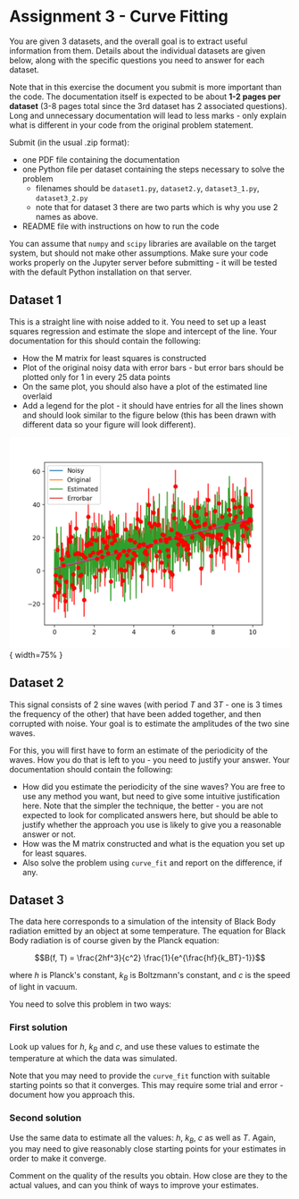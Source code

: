 # Assignment 3 - Curve Fitting

You are given 3 datasets, and the overall goal is to extract useful information from them.  Details about the individual datasets are given below, along with the specific questions you need to answer for each dataset.

Note that in this exercise the document you submit is more important than the code.  The documentation itself is expected to be about **1-2 pages per dataset** (3-8 pages total since the 3rd dataset has 2 associated questions).  Long and unnecessary documentation will lead to less marks - only explain what is different in your code from the original problem statement.

Submit (in the usual .zip format):

- one PDF file containing the documentation
- one Python file per dataset containing the steps necessary to solve the problem 
  - filenames should be `dataset1.py`, `dataset2.y`, `dataset3_1.py`, `dataset3_2.py`
  - note that for dataset 3 there are two parts which is why you use 2 names as above.
- README file with instructions on how to run the code

You can assume that `numpy` and `scipy` libraries are available on the target system, but should not make other assumptions.  Make sure your code works properly on the Jupyter server before submitting - it will be tested with the default Python installation on that server.

## Dataset 1

This is a straight line with noise added to it.  You need to set up a least squares regression and estimate the slope and intercept of the line.  Your documentation for this should contain the following:

- How the M matrix for least squares is constructed
- Plot of the original noisy data with error bars - but error bars should be plotted only for 1 in every 25 data points
- On the same plot, you should also have a plot of the estimated line overlaid
- Add a legend for the plot - it should have entries for all the lines shown and should look similar to the figure below (this has been drawn with different data so your figure will look different).

![Example of `legend` use in matplotlib](legend.png){ width=75% }

## Dataset 2

This signal consists of 2 sine waves (with period $T$ and $3T$ - one is 3 times the frequency of the other) that have been added together, and then corrupted with noise.  Your goal is to estimate the amplitudes of the two sine waves.

For this, you will first have to form an estimate of the periodicity of the waves.  How you do that is left to you - you need to justify your answer.  Your documentation should contain the following:

- How did you estimate the periodicity of the sine waves?  You are free to use any method you want, but need to give some intuitive justification here.  Note that the simpler the technique, the better - you are not expected to look for complicated answers here, but should be able to justify whether the approach you use is likely to give you a reasonable answer or not.
- How was the M matrix constructed and what is the equation you set up for least squares.  
- Also solve the problem using `curve_fit` and report on the difference, if any.

## Dataset 3

The data here corresponds to a simulation of the intensity of Black Body radiation emitted by an object at some temperature.  The equation for Black Body radiation is of course given by the Planck equation:

$$B(f, T) = \frac{2hf^3}{c^2} \frac{1}{e^{\frac{hf}{k_BT}-1}}$$

where $h$ is Planck's constant, $k_B$ is Boltzmann's constant, and $c$ is the speed of light in vacuum.

You need to solve this problem in two ways:

### First solution

Look up values for $h$, $k_B$ and $c$, and use these values to estimate the temperature at which the data was simulated.

Note that you may need to provide the `curve_fit` function with suitable starting points so that it converges.  This may require some trial and error - document how you approach this.

### Second solution

Use the same data to estimate all the values: $h$, $k_B$, $c$ as well as $T$.  Again, you may need to give reasonably close starting points for your estimates in order to make it converge.

Comment on the quality of the results you obtain.  How close are they to the actual values, and can you think of ways to improve your estimates.
